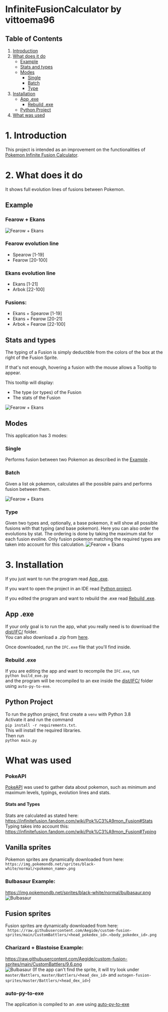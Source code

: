 # InfiniteFusionCalculator by vittoema96

## Table of Contents
1. [Introduction](#introduction)
2. [What does it do](#explanation)
    - [Example](#example)
    - [Stats and types](#stats)
    - [Modes](#modes)
      - [Single](#single) 
      - [Batch](#batch)
      - [Type](#type)
3. [Installation](#install)
   - [App .exe](#exe)
     - [Rebuild .exe](#rebuild_exe)
   - [Python Project](#python)
4. [What was used](#info)


# 1. Introduction <a id="introduction"></a>
This project is intended as an improvement on the functionalities 
of [Pokemon Infinite Fusion Calculator](https://aegide.github.io/).


# 2. What does it do <a id="explanation"></a>

It shows full evolution lines of fusions between Pokemon.  

## Example <a id="example"></a>
### Fearow + Ekans
![Fearow + Ekans](ifc/resources/images/example_fearow_ekans.jpg)  
### Fearow evolution line   
- Spearow [1-19] 
- Fearow [20-100]  
### Ekans evolution line  
- Ekans [1-21] 
- Arbok [22-100] 
### Fusions:  
- Ekans + Spearow [1-19] 
- Ekans + Fearow [20-21] 
- Arbok + Fearow [22-100]

## Stats and types <a id="stats"></a>
The typing of a Fusion is simply deductible from the colors of the box at the right of the Fusion Sprite.  

If that's not enough, hovering a fusion with the mouse allows a Tooltip to appear.  

This tooltip will display:
- The type (or types) of the Fusion
- The stats of the Fusion  

![Fearow + Ekans](ifc/resources/images/example_info.jpg)  


## Modes <a id="modes"></a>

This application has 3 modes:
### Single <a id="single"></a>
Performs fusion between two Pokemon as described in the [Example](#example) .

### Batch <a id="batch"></a>
Given a list ok pokemon, calculates all the possible pairs and performs fusion between them.

![Fearow + Ekans](ifc/resources/images/example_batch.jpg)  

### Type <a id="type"></a>
Given two types and, optionally, a base pokemon, it will show all possible fusions with that typing (and base pokemon).
Here you can also order the evolutions by stat. The ordering is done by taking the maximum stat for each fusion evoline.
Only fusion pokemon matching the required types are taken into account for this calculation.
![Fearow + Ekans](ifc/resources/images/example_type.jpg)  


# 3. Installation <a id="install"></a>
If you just want to run the program read [App .exe](#exe).  

If you want to open the project in an IDE read [Python project](#python).   

If you edited the program and want to rebuild the .exe read  [Rebuild .exe](#rebuild_exe).  

## App .exe <a id="exe"></a>
If your only goal is to run the app, what you really need is to download 
the [dist/IFC/](dist/IFC/) folder.  
You can also download a .zip from [here](https://mega.nz/file/VY8imSAK#h8pCk95VKGGIYRWXhQ3OmOPoFYlWjyoKarlRJJLkVCE).  

Once downloaded, run the `IFC.exe` file that you'll find inside.

### Rebuild .exe <a id="rebuild_exe"></a>
If you are editing the app and want to recompile the `IFC.exe`,
run  
`python build_exe.py`  
and the program will be recompiled to an exe inside the [dist/IFC/](/dist/IFC) folder using `auto-py-to-exe`.


## Python Project <a id="python"></a>

To run the python project, first create a `venv` with Python 3.8  
Activate it and run the command  
`pip install -r requirements.txt`.  
This will install the required libraries.  
Then run  
`python main.py`

# What was used <a id="info"></a>

### PokeAPI  
 
[PokeAPI](https://pokeapi.co/) was used to gather data about pokemon, such as 
minimum and maximum levels, typings, evolution lines and stats.  

#### Stats and Types

Stats are calculated as stated here:  https://infinitefusion.fandom.com/wiki/Pok%C3%A9mon_Fusion#Stats  
Typing takes into account this: https://infinitefusion.fandom.com/wiki/Pok%C3%A9mon_Fusion#Typing

## Vanilla sprites
Pokemon sprites are dynamically downloaded from here:   
`https://img.pokemondb.net/sprites/black-white/normal/<pokemon_name>.png`  
### Bulbasaur Example:  
https://img.pokemondb.net/sprites/black-white/normal/bulbasaur.png  
![Bulbasaur](https://img.pokemondb.net/sprites/black-white/normal/bulbasaur.png )  

## Fusion sprites
Fusion sprites are dynamically downloaded from here:  
` https://raw.githubusercontent.com/Aegide/custom-fusion-sprites/main/CustomBattlers/<head_pokedex_id>.<body_pokedex_id>.png`   
### Charizard + Blastoise Example:  

https://raw.githubusercontent.com/Aegide/custom-fusion-sprites/main/CustomBattlers/9.6.png  
![Bulbasaur](https://raw.githubusercontent.com/Aegide/custom-fusion-sprites/main/CustomBattlers/9.6.png   )
(If the app can't find the sprite, it will try look under `master/Battlers`, `master/Battlers/<head_dex_id>` and 
`autogen-fusion-sprites/master/Battlers/<head_dex_id>`)

### auto-py-to-exe
The application is compiled to an .exe using [auto-py-to-exe](https://pypi.org/project/auto-py-to-exe/)
